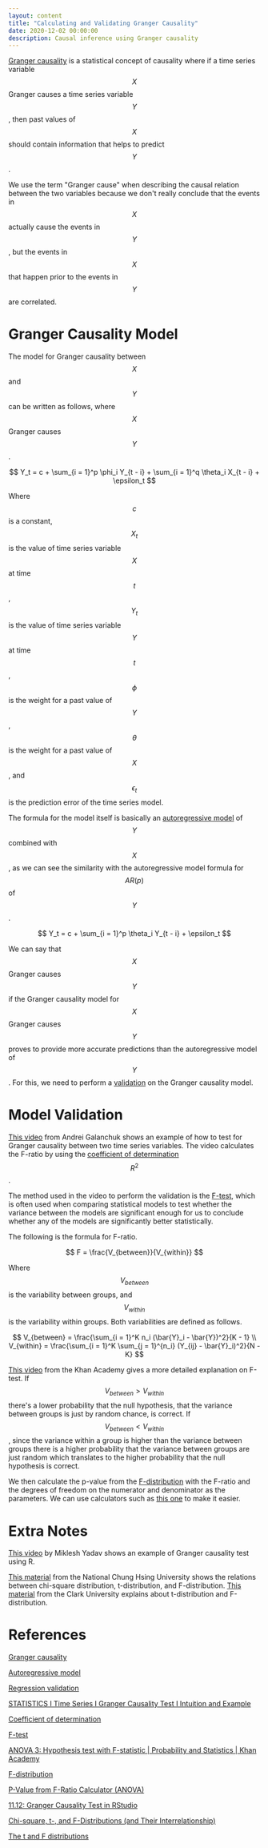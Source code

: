 ```yaml
---
layout: content
title: "Calculating and Validating Granger Causality"
date: 2020-12-02 00:00:00
description: Causal inference using Granger causality
---
```


[Granger causality](http://www.scholarpedia.org/article/Granger_causality) is a statistical concept of causality where if a time series variable $$X$$ Granger causes a time series variable $$Y$$, then past values of $$X$$ should contain information that helps to predict $$Y$$.

We use the term "Granger cause" when describing the causal relation between the two variables because we don't really conclude that the events in $$X$$ actually cause the events in $$Y$$, but the events in $$X$$ that happen prior to the events in $$Y$$ are correlated.

# Granger Causality Model

The model for Granger causality between $$X$$ and $$Y$$ can be written as follows, where $$X$$ Granger causes $$Y$$.

$$
Y_t = c + \sum_{i = 1}^p \phi_i Y_{t - i} + \sum_{i = 1}^q \theta_i X_{t - i} + \epsilon_t
$$

Where $$c$$ is a constant, $$X_t$$ is the value of time series variable $$X$$ at time $$t$$, $$Y_t$$ is the value of time series variable $$Y$$ at time $$t$$, $$\phi$$ is the weight for a past value of $$Y$$, $$\theta$$ is the weight for a past value of $$X$$, and $$\epsilon_t$$ is the prediction error of the time series model.

The formula for the model itself is basically an [autoregressive model](https://en.wikipedia.org/wiki/Autoregressive_model) of $$Y$$ combined with $$X$$, as we can see the similarity with the autoregressive model formula for $$AR(p)$$ of $$Y$$.

$$
Y_t = c + \sum_{i = 1}^p \theta_i Y_{t - i} + \epsilon_t
$$

We can say that $$X$$ Granger causes $$Y$$ if the Granger causality model for $$X$$ Granger causes $$Y$$ proves to provide more accurate predictions than the autoregressive model of $$Y$$. For this, we need to perform a [validation](https://en.wikipedia.org/wiki/Regression_validation) on the Granger causality model.

# Model Validation

[This video](https://www.youtube.com/watch?v=6dOnNNxRJuY) from Andrei Galanchuk shows an example of how to test for Granger causality between two time series variables. The video calculates the F-ratio by using the [coefficient of determination](https://en.wikipedia.org/wiki/Coefficient_of_determination) $$R^2$$.

The method used in the video to perform the validation is the [F-test](https://en.wikipedia.org/wiki/F-test), which is often used when comparing statistical models to test whether the variance between the models are significant enough for us to conclude whether any of the models are significantly better statistically.

The following is the formula for F-ratio.

$$
F = \frac{V_{between}}{V_{within}}
$$

Where $$V_{between}$$ is the variability between groups, and $$V_{within}$$ is the variability within groups. Both variabilities are defined as follows.

$$
V_{between} = \frac{\sum_{i = 1}^K n_i (\bar{Y}_i - \bar{Y})^2}{K - 1} \\
V_{within} = \frac{\sum_{i = 1}^K \sum_{j = 1}^{n_i} (Y_{ij} - \bar{Y}_i)^2}{N - K}
$$

[This video](https://www.youtube.com/watch?v=Xg8_iSkJpAE) from the Khan Academy gives a more detailed explanation on F-test. If $$V_{between} > V_{within}$$ there's a lower probability that the null hypothesis, that the variance between groups is just by random chance, is correct. If $$V_{between} < V_{within}$$, since the variance within a group is higher than the variance between groups there is a higher probability that the variance between groups are just random which translates to the higher probability that the null hypothesis is correct.

We then calculate the p-value from the [F-distribution](https://en.wikipedia.org/wiki/F-distribution) with the F-ratio and the degrees of freedom on the numerator and denominator as the parameters. We can use calculators such as [this one](https://www.socscistatistics.com/pvalues/fdistribution.aspx) to make it easier.

# Extra Notes

[This video](https://www.youtube.com/watch?v=g53UoGllJSs) by Miklesh Yadav shows an example of Granger causality test using R.

[This material](http://amath2.nchu.edu.tw/honda/605Lecture/Lecture%2005_addendum_Chisquare,t%20and%20F%20distributions.PDF) from the National Chung Hsing University shows the relations between chi-square distribution, t-distribution, and F-distribution. [This material](https://mathcs.clarku.edu/~djoyce/ma218/tandfdistributions.pdf) from the Clark University explains about t-distribution and F-distribution.

# References

[Granger causality](http://www.scholarpedia.org/article/Granger_causality)

[Autoregressive model](https://en.wikipedia.org/wiki/Autoregressive_model)

[Regression validation](https://en.wikipedia.org/wiki/Regression_validation)

[STATISTICS I Time Series I Granger Causality Test I Intuition and Example](https://www.youtube.com/watch?v=6dOnNNxRJuY)

[Coefficient of determination](https://en.wikipedia.org/wiki/Coefficient_of_determination)

[F-test](https://en.wikipedia.org/wiki/F-test)

[ANOVA 3: Hypothesis test with F-statistic \| Probability and Statistics \| Khan Academy](https://www.youtube.com/watch?v=Xg8_iSkJpAE)

[F-distribution](https://en.wikipedia.org/wiki/F-distribution)

[P-Value from F-Ratio Calculator (ANOVA)](https://www.socscistatistics.com/pvalues/fdistribution.aspx)

[11.12: Granger Causality Test in RStudio](https://www.youtube.com/watch?v=g53UoGllJSs)

[Chi-square, t-, and F-Distributions (and Their Interrelationship)](http://amath2.nchu.edu.tw/honda/605Lecture/Lecture%2005_addendum_Chisquare,t%20and%20F%20distributions.PDF)

[The t and F distributions](https://mathcs.clarku.edu/~djoyce/ma218/tandfdistributions.pdf)
